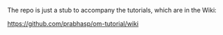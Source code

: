 The repo is just a stub to accompany the tutorials, which are in the Wiki:

https://github.com/prabhasp/om-tutorial/wiki
